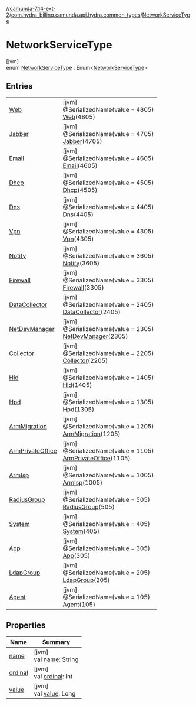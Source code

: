 //[camunda-7.14-ext-2](../../../index.md)/[com.hydra_billing.camunda.api.hydra.common_types](../index.md)/[NetworkServiceType](index.md)

# NetworkServiceType

[jvm]\
enum [NetworkServiceType](index.md) : Enum<[NetworkServiceType](index.md)>

## Entries

| | |
|---|---|
| [Web](-web/index.md) | [jvm]<br>@SerializedName(value = 4805)<br>[Web](-web/index.md)(4805) |
| [Jabber](-jabber/index.md) | [jvm]<br>@SerializedName(value = 4705)<br>[Jabber](-jabber/index.md)(4705) |
| [Email](-email/index.md) | [jvm]<br>@SerializedName(value = 4605)<br>[Email](-email/index.md)(4605) |
| [Dhcp](-dhcp/index.md) | [jvm]<br>@SerializedName(value = 4505)<br>[Dhcp](-dhcp/index.md)(4505) |
| [Dns](-dns/index.md) | [jvm]<br>@SerializedName(value = 4405)<br>[Dns](-dns/index.md)(4405) |
| [Vpn](-vpn/index.md) | [jvm]<br>@SerializedName(value = 4305)<br>[Vpn](-vpn/index.md)(4305) |
| [Notify](-notify/index.md) | [jvm]<br>@SerializedName(value = 3605)<br>[Notify](-notify/index.md)(3605) |
| [Firewall](-firewall/index.md) | [jvm]<br>@SerializedName(value = 3305)<br>[Firewall](-firewall/index.md)(3305) |
| [DataCollector](-data-collector/index.md) | [jvm]<br>@SerializedName(value = 2405)<br>[DataCollector](-data-collector/index.md)(2405) |
| [NetDevManager](-net-dev-manager/index.md) | [jvm]<br>@SerializedName(value = 2305)<br>[NetDevManager](-net-dev-manager/index.md)(2305) |
| [Collector](-collector/index.md) | [jvm]<br>@SerializedName(value = 2205)<br>[Collector](-collector/index.md)(2205) |
| [Hid](-hid/index.md) | [jvm]<br>@SerializedName(value = 1405)<br>[Hid](-hid/index.md)(1405) |
| [Hpd](-hpd/index.md) | [jvm]<br>@SerializedName(value = 1305)<br>[Hpd](-hpd/index.md)(1305) |
| [ArmMigration](-arm-migration/index.md) | [jvm]<br>@SerializedName(value = 1205)<br>[ArmMigration](-arm-migration/index.md)(1205) |
| [ArmPrivateOffice](-arm-private-office/index.md) | [jvm]<br>@SerializedName(value = 1105)<br>[ArmPrivateOffice](-arm-private-office/index.md)(1105) |
| [ArmIsp](-arm-isp/index.md) | [jvm]<br>@SerializedName(value = 1005)<br>[ArmIsp](-arm-isp/index.md)(1005) |
| [RadiusGroup](-radius-group/index.md) | [jvm]<br>@SerializedName(value = 505)<br>[RadiusGroup](-radius-group/index.md)(505) |
| [System](-system/index.md) | [jvm]<br>@SerializedName(value = 405)<br>[System](-system/index.md)(405) |
| [App](-app/index.md) | [jvm]<br>@SerializedName(value = 305)<br>[App](-app/index.md)(305) |
| [LdapGroup](-ldap-group/index.md) | [jvm]<br>@SerializedName(value = 205)<br>[LdapGroup](-ldap-group/index.md)(205) |
| [Agent](-agent/index.md) | [jvm]<br>@SerializedName(value = 105)<br>[Agent](-agent/index.md)(105) |

## Properties

| Name | Summary |
|---|---|
| [name](index.md#-1788481752%2FProperties%2F1949605733) | [jvm]<br>val [name](index.md#-1788481752%2FProperties%2F1949605733): String |
| [ordinal](index.md#-2116237546%2FProperties%2F1949605733) | [jvm]<br>val [ordinal](index.md#-2116237546%2FProperties%2F1949605733): Int |
| [value](value.md) | [jvm]<br>val [value](value.md): Long |
